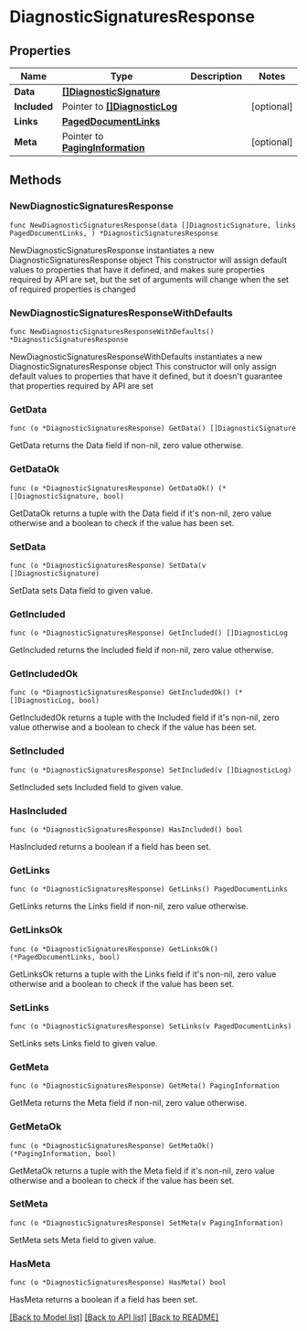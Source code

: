 # DiagnosticSignaturesResponse

## Properties

Name | Type | Description | Notes
------------ | ------------- | ------------- | -------------
**Data** | [**[]DiagnosticSignature**](DiagnosticSignature.md) |  | 
**Included** | Pointer to [**[]DiagnosticLog**](DiagnosticLog.md) |  | [optional] 
**Links** | [**PagedDocumentLinks**](PagedDocumentLinks.md) |  | 
**Meta** | Pointer to [**PagingInformation**](PagingInformation.md) |  | [optional] 

## Methods

### NewDiagnosticSignaturesResponse

`func NewDiagnosticSignaturesResponse(data []DiagnosticSignature, links PagedDocumentLinks, ) *DiagnosticSignaturesResponse`

NewDiagnosticSignaturesResponse instantiates a new DiagnosticSignaturesResponse object
This constructor will assign default values to properties that have it defined,
and makes sure properties required by API are set, but the set of arguments
will change when the set of required properties is changed

### NewDiagnosticSignaturesResponseWithDefaults

`func NewDiagnosticSignaturesResponseWithDefaults() *DiagnosticSignaturesResponse`

NewDiagnosticSignaturesResponseWithDefaults instantiates a new DiagnosticSignaturesResponse object
This constructor will only assign default values to properties that have it defined,
but it doesn't guarantee that properties required by API are set

### GetData

`func (o *DiagnosticSignaturesResponse) GetData() []DiagnosticSignature`

GetData returns the Data field if non-nil, zero value otherwise.

### GetDataOk

`func (o *DiagnosticSignaturesResponse) GetDataOk() (*[]DiagnosticSignature, bool)`

GetDataOk returns a tuple with the Data field if it's non-nil, zero value otherwise
and a boolean to check if the value has been set.

### SetData

`func (o *DiagnosticSignaturesResponse) SetData(v []DiagnosticSignature)`

SetData sets Data field to given value.


### GetIncluded

`func (o *DiagnosticSignaturesResponse) GetIncluded() []DiagnosticLog`

GetIncluded returns the Included field if non-nil, zero value otherwise.

### GetIncludedOk

`func (o *DiagnosticSignaturesResponse) GetIncludedOk() (*[]DiagnosticLog, bool)`

GetIncludedOk returns a tuple with the Included field if it's non-nil, zero value otherwise
and a boolean to check if the value has been set.

### SetIncluded

`func (o *DiagnosticSignaturesResponse) SetIncluded(v []DiagnosticLog)`

SetIncluded sets Included field to given value.

### HasIncluded

`func (o *DiagnosticSignaturesResponse) HasIncluded() bool`

HasIncluded returns a boolean if a field has been set.

### GetLinks

`func (o *DiagnosticSignaturesResponse) GetLinks() PagedDocumentLinks`

GetLinks returns the Links field if non-nil, zero value otherwise.

### GetLinksOk

`func (o *DiagnosticSignaturesResponse) GetLinksOk() (*PagedDocumentLinks, bool)`

GetLinksOk returns a tuple with the Links field if it's non-nil, zero value otherwise
and a boolean to check if the value has been set.

### SetLinks

`func (o *DiagnosticSignaturesResponse) SetLinks(v PagedDocumentLinks)`

SetLinks sets Links field to given value.


### GetMeta

`func (o *DiagnosticSignaturesResponse) GetMeta() PagingInformation`

GetMeta returns the Meta field if non-nil, zero value otherwise.

### GetMetaOk

`func (o *DiagnosticSignaturesResponse) GetMetaOk() (*PagingInformation, bool)`

GetMetaOk returns a tuple with the Meta field if it's non-nil, zero value otherwise
and a boolean to check if the value has been set.

### SetMeta

`func (o *DiagnosticSignaturesResponse) SetMeta(v PagingInformation)`

SetMeta sets Meta field to given value.

### HasMeta

`func (o *DiagnosticSignaturesResponse) HasMeta() bool`

HasMeta returns a boolean if a field has been set.


[[Back to Model list]](../README.md#documentation-for-models) [[Back to API list]](../README.md#documentation-for-api-endpoints) [[Back to README]](../README.md)



